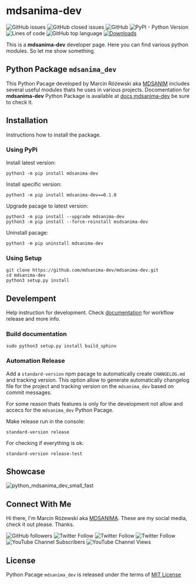 # mdsanima-dev

![GitHub issues](https://img.shields.io/github/issues-raw/mdsanima-dev/mdsanima-dev?style=flat)
![GitHub closed issues](https://img.shields.io/github/issues-closed/mdsanima-dev/mdsanima-dev?style=flat)
![GitHub](https://img.shields.io/github/license/mdsanima-dev/mdsanima-dev?style=flat)
![PyPI - Python Version](https://img.shields.io/pypi/pyversions/mdsanima-dev?style=flat)
![Lines of code](https://img.shields.io/tokei/lines/github/mdsanima-dev/mdsanima-dev?style=flat)
![GitHub top language](https://img.shields.io/github/languages/top/mdsanima-dev/mdsanima-dev)
[![Downloads](https://pepy.tech/badge/mdsanima-dev)](https://pepy.tech/project/mdsanima-dev)

This is a **mdsanima-dev** developer page. Here you can find various python
modules. So let me show something.

## Python Package `mdsanima_dev`

This Python Pacage developed by Marcin Różewski aka
[MDSANIM](https://mdsanima.com) includes several useful modules thats he uses
in various projects. Docomentation for **mdsanima-dev** Python Package
is available at [docs mdsanima-dev](https://mdsanima-dev.github.io/mdsanima-dev/)
be sure to check it.

## Installation

Instructions how to install the package.

### Using PyPi

Install latest version:

```shell
python3 -m pip install mdsanima-dev
```

Install specific version:

```shell
python3 -m pip install mdsanima-dev==0.1.0
```

Upgrade pacage to latest version:

```shell
python3 -m pip install --upgrade mdsanima-dev
python3 -m pip install --force-reinstall msdsanima-dev
```

Uninstall pacage:

```shell
python3 -m pip uninstall mdsanima-dev
```

### Using Setup

```shell
git clone https://github.com/mdsanima-dev/mdsanima-dev.git
cd mdsanima-dev
python3 setup.py install
```

## Develempent

Help instruction for development. Check [documentation](https://mdsanima-dev.github.io/mdsanima-dev/html/development.html)
for workflow release and more info.

### Build documentation

```shell
sudo python3 setup.py install build_sphinx
```

### Automation Release

Add a `standard-version` npm pacage to automatically create `CHANGELOG.md`
and tracking version. This option allow to generate automatically changelog
file for the project and tracking version on the `mdsanima_dev` based on commit
messages.

For some reason thats features is only for the development not allow and accecs
for the `mdsanima_dev` Python Pacage.

Make release run in the console:

```shell
standard-version release
```

For checking if everything is ok:

```shell
standard-version release-test
```

## Showcase

![python_mdsanima_dev_small_fast](https://user-images.githubusercontent.com/3817871/129311978-e934ab26-85d9-49a1-97a7-dd5eb26b2c72.gif)

## Connect With Me

Hi there, I'm Marcin Różewski aka [MDSANIMA](https://mdsanima.com).
These are my social media, check it out please. Thanks.

![GitHub followers](https://img.shields.io/github/followers/mdsanima?style=social)
![Twitter Follow](https://img.shields.io/twitter/follow/toudajew?style=flat-square)
![Twitter Follow](https://img.shields.io/twitter/follow/str9led?style=flat-square)
![Twitter Follow](https://img.shields.io/twitter/follow/mdsanima?style=flat-square)
![YouTube Channel Subscribers](https://img.shields.io/youtube/channel/subscribers/UCB5na2BRwrnwx00LCspbG5Q?style=social)
![YouTube Channel Views](https://img.shields.io/youtube/channel/views/UCB5na2BRwrnwx00LCspbG5Q?style=social)

## License

Python Pacage `mdsanima_dev` is released under the terms of
[MIT License](https://github.com/mdsanima-dev/mdsanima-dev/blob/master/LICENSE)
